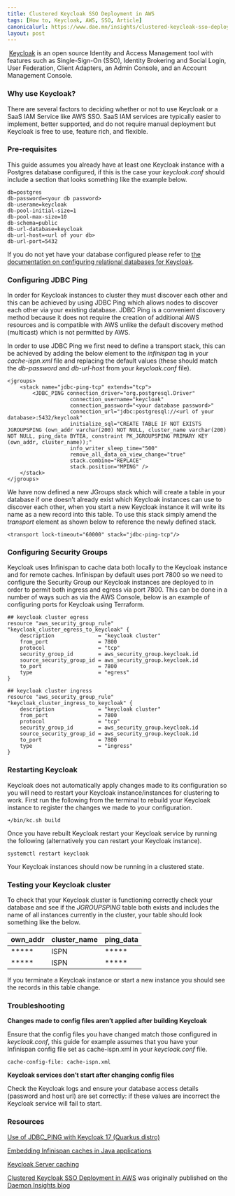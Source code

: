 ```yaml
---
title: Clustered Keycloak SSO Deployment in AWS
tags: [How to, Keycloak, AWS, SSO, Article]
canonicalurl: https://www.dae.mn/insights/clustered-keycloak-sso-deployment-in-aws
layout: post
---
```


 [Keycloak](http://www.keycloak.org/) is an open source Identity and Access Management tool with features such as Single-Sign-On (SSO), Identity Brokering and Social Login, User Federation, Client Adapters, an Admin Console, and an Account Management Console.

### Why use Keycloak?

There are several factors to deciding whether or not to use Keycloak or a SaaS IAM Service like AWS SSO. SaaS IAM services are typically easier to implement, better supported, and do not require manual deployment but Keycloak is free to use, feature rich, and flexible.

### Pre-requisites

This guide assumes you already have at least one Keycloak instance with a Postgres database configured, if this is the case your _keycloak.conf_ should include a section that looks something like the example below.

```
db=postgres
db-password=<your db password>
db-userame=keycloak
db-pool-initial-size=1
db-pool-max-size=10
db-schema=public
db-url-database=keycloak
db-url-host=<url of your db>
db-url-port=5432
```
    

If you do not yet have your database configured please refer to [the documentation on configuring relational databases for Keycloak](https://www.keycloak.org/server/db).

### Configuring JDBC Ping

In order for Keycloak instances to cluster they must discover each other and this can be achieved by using JDBC Ping which allows nodes to discover each other via your existing database. JDBC Ping is a convenient discovery method because it does not require the creation of additional AWS resources and is compatible with AWS unlike the default discovery method (multicast) which is not permitted by AWS.

In order to use JDBC Ping we first need to define a transport stack, this can be achieved by adding the below element to the _infinispan_ tag in your _cache-ispn.xml_ file and replacing the default values (these should match the _db-password_ and _db-url-host_ from your _keycloak.conf_ file).

```
<jgroups>
    <stack name="jdbc-ping-tcp" extends="tcp">
        <JDBC_PING connection_driver="org.postgresql.Driver"
                    connection_username="keycloak"
                    connection_password="<your database password>"
                    connection_url="jdbc:postgresql://<url of your database>:5432/keycloak"
                    initialize_sql="CREATE TABLE IF NOT EXISTS JGROUPSPING (own_addr varchar(200) NOT NULL, cluster_name varchar(200) NOT NULL, ping_data BYTEA, constraint PK_JGROUPSPING PRIMARY KEY (own_addr, cluster_name));"
                    info_writer_sleep_time="500"
                    remove_all_data_on_view_change="true"
                    stack.combine="REPLACE"
                    stack.position="MPING" />
    </stack>
</jgroups>
```
    

We have now defined a new JGroups stack which will create a table in your database if one doesn’t already exist which Keycloak instances can use to discover each other, when you start a new Keycloak instance it will write its name as a new record into this table. To use this stack simply amend the _transport_ element as shown below to reference the newly defined stack.

```
<transport lock-timeout="60000" stack="jdbc-ping-tcp"/>
```

### Configuring Security Groups

Keycloak uses Infinispan to cache data both locally to the Keycloak instance and for remote caches. Infinispan by default uses port 7800 so we need to configure the Security Group our Keycloak instances are deployed to in order to permit both ingress and egress via port 7800. This can be done in a number of ways such as via the AWS Console, below is an example of configuring ports for Keycloak using Terraform.

```
## keycloak cluster egress
resource "aws_security_group_rule" "keycloak_cluster_egress_to_keycloak" {
    description              = "keycloak cluster"
    from_port                = 7800
    protocol                 = "tcp"
    security_group_id        = aws_security_group.keycloak.id
    source_security_group_id = aws_security_group.keycloak.id
    to_port                  = 7800
    type                     = "egress"
}

## keycloak cluster ingress
resource "aws_security_group_rule" "keycloak_cluster_ingress_to_keycloak" {
    description              = "keycloak cluster"
    from_port                = 7800
    protocol                 = "tcp"
    security_group_id        = aws_security_group.keycloak.id
    source_security_group_id = aws_security_group.keycloak.id
    to_port                  = 7800
    type                     = "ingress"
}
```   

### Restarting Keycloak

Keycloak does not automatically apply changes made to its configuration so you will need to restart your Keycloak instance/instances for clustering to work. First run the following from the terminal to rebuild your Keycloak instance to register the changes we made to your configuration.

```
➜/bin/kc.sh build
```

Once you have rebuilt Keycloak restart your Keycloak service by running the following (alternatively you can restart your Keycloak instance).

```
systemctl restart keycloak
```

Your Keycloak instances should now be running in a clustered state.

### Testing your Keycloak cluster

To check that your Keycloak cluster is functioning correctly check your database and see if the _JGROUPSPING_ table both exists and includes the name of all instances currently in the cluster, your table should look something like the below.

    
|own_addr|cluster_name|ping_data|
|--------|------------|---------|
|*****   |ISPN        | *****   |
|*****   |ISPN        | *****   |

If you terminate a Keycloak instance or start a new instance you should see the records in this table change.

### Troubleshooting

**Changes made to config files aren’t applied after building Keycloak**

Ensure that the config files you have changed match those configured in _keycloak.conf_, this guide for example assumes that you have your Infinispan config file set as cache-ispn.xml in your _keycloak.conf_ file.
```
cache-config-file: cache-ispn.xml
```

**Keycloak services don’t start after changing config files**

Check the Keycloak logs and ensure your database access details (password and host url) are set correctly: if these values are incorrect the Keycloak service will fail to start.

### Resources

[
Use of JDBC_PING with Keycloak 17 (Quarkus distro)](https://keycloak.discourse.group/t/use-of-jdbc-ping-with-keycloak-17-quarkus-distro/13571/29)

[Embedding Infinispan caches in Java applications](https://infinispan.org/docs/dev/titles/embedding/embedding.html#jgroups-cloud-discovery-protocols_cluster-transport)

[Keycloak Server caching](https://www.keycloak.org/server/caching)

[Clustered Keycloak SSO Deployment in AWS](https://www.dae.mn/insights/clustered-keycloak-sso-deployment-in-aws) was originally published on the [Daemon Insights blog](https://www.dae.mn/insights)
